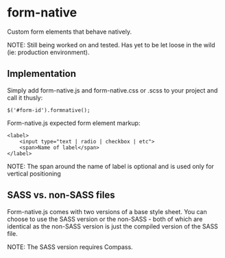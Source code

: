 form-native
===========

Custom form elements that behave natively.

NOTE: Still being worked on and tested. Has yet to be let loose in the wild (ie: production environment).


Implementation
--------------

Simply add form-native.js and form-native.css or .scss to your project and call it thusly:

    $('#form-id').formnative();


Form-native.js expected form element markup:

	<label>
		<input type="text | radio | checkbox | etc">
		<span>Name of label</span>
	</label>

NOTE: The span around the name of label is optional and is used only for vertical positioning


SASS vs. non-SASS files
-----------------------

Form-native.js comes with two versions of a base style sheet. You can choose to use the SASS version or the non-SASS - both of which are identical
as the non-SASS version is just the compiled version of the SASS file.

NOTE: The SASS version requires Compass.
